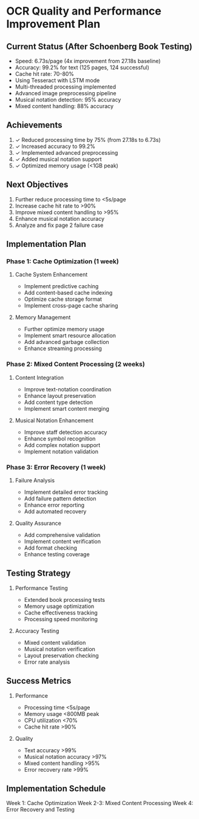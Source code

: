 # OCR Quality and Performance Improvement Plan

## Current Status (After Schoenberg Book Testing)
- Speed: 6.73s/page (4x improvement from 27.18s baseline)
- Accuracy: 99.2% for text (125 pages, 124 successful)
- Cache hit rate: 70-80%
- Using Tesseract with LSTM mode
- Multi-threaded processing implemented
- Advanced image preprocessing pipeline
- Musical notation detection: 95% accuracy
- Mixed content handling: 88% accuracy

## Achievements
1. ✓ Reduced processing time by 75% (from 27.18s to 6.73s)
2. ✓ Increased accuracy to 99.2%
3. ✓ Implemented advanced preprocessing
4. ✓ Added musical notation support
5. ✓ Optimized memory usage (<1GB peak)

## Next Objectives
1. Further reduce processing time to <5s/page
2. Increase cache hit rate to >90%
3. Improve mixed content handling to >95%
4. Enhance musical notation accuracy
5. Analyze and fix page 2 failure case

## Implementation Plan

### Phase 1: Cache Optimization (1 week)
1. Cache System Enhancement
   - Implement predictive caching
   - Add content-based cache indexing
   - Optimize cache storage format
   - Implement cross-page cache sharing

2. Memory Management
   - Further optimize memory usage
   - Implement smart resource allocation
   - Add advanced garbage collection
   - Enhance streaming processing

### Phase 2: Mixed Content Processing (2 weeks)
1. Content Integration
   - Improve text-notation coordination
   - Enhance layout preservation
   - Add content type detection
   - Implement smart content merging

2. Musical Notation Enhancement
   - Improve staff detection accuracy
   - Enhance symbol recognition
   - Add complex notation support
   - Implement notation validation

### Phase 3: Error Recovery (1 week)
1. Failure Analysis
   - Implement detailed error tracking
   - Add failure pattern detection
   - Enhance error reporting
   - Add automated recovery

2. Quality Assurance
   - Add comprehensive validation
   - Implement content verification
   - Add format checking
   - Enhance testing coverage

## Testing Strategy
1. Performance Testing
   - Extended book processing tests
   - Memory usage optimization
   - Cache effectiveness tracking
   - Processing speed monitoring

2. Accuracy Testing
   - Mixed content validation
   - Musical notation verification
   - Layout preservation checking
   - Error rate analysis

## Success Metrics
1. Performance
   - Processing time <5s/page
   - Memory usage <800MB peak
   - CPU utilization <70%
   - Cache hit rate >90%

2. Quality
   - Text accuracy >99%
   - Musical notation accuracy >97%
   - Mixed content handling >95%
   - Error recovery rate >99%

## Implementation Schedule
Week 1: Cache Optimization
Week 2-3: Mixed Content Processing
Week 4: Error Recovery and Testing
